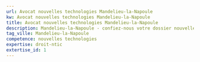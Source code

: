 ```yaml
---
url: Avocat nouvelles technologies Mandelieu-la-Napoule
kw: Avocat nouvelles technologies Mandelieu-la-Napoule
title: Avocat nouvelles technologies Mandelieu-la-Napoule
description: Mandelieu-la-Napoule - confiez-nous votre dossier nouvelles technologies
tag_ville: Mandelieu-la-Napoule
competence: nouvelles technologies
expertise: droit-ntic
extertise_id: 1
---
```

